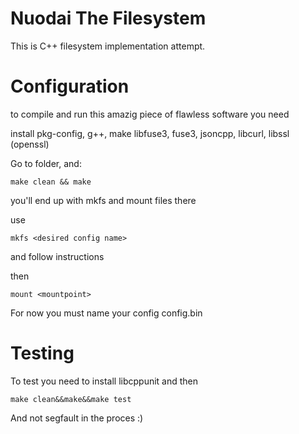 # Nuodai The Filesystem

This is C++ filesystem implementation attempt.

# Configuration

to compile and run this amazig piece of flawless software you need

install pkg-config, g++, make libfuse3, fuse3, jsoncpp, libcurl, libssl (openssl)

Go to folder, and:

`make clean && make`

you'll end up with mkfs and mount files there

use 

`mkfs <desired config name>`

and follow instructions

then 

`mount <mountpoint>`

For now you must name your config config.bin


# Testing

To test you need to install libcppunit 
and then 

`make clean&&make&&make test`

And not segfault in the proces :)